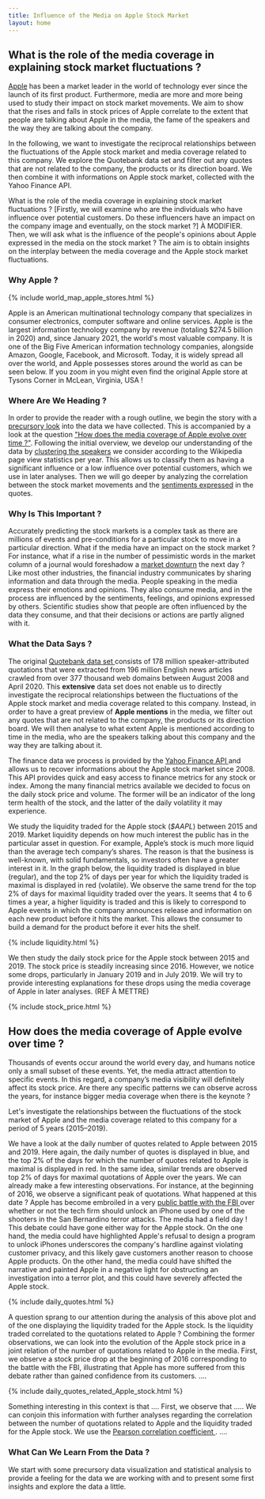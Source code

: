 ```yaml
---
title: Influence of the Media on Apple Stock Market
layout: home
---
```

## What is the role of the media coverage in explaining stock market fluctuations ?

<a href="https://en.wikipedia.org/wiki/Apple_Inc.">Apple</a> has been a market leader in the world of technology ever since the launch of its first product. Furthermore, media are more and more being used to study their impact on stock market movements. We aim to show that the rises and falls in stock prices of Apple correlate to the extent that people are talking about Apple in the media, the fame of the speakers and the way they are talking about the company.

In the following, we want to investigate the reciprocal relationships between the fluctuations of the Apple stock market and media coverage related to this company. We explore the Quotebank data set and filter out any quotes that are not related to the company, the products or its direction board. We then combine it with informations on Apple stock market, collected with the Yahoo Finance API.

What is the role of the media coverage in explaining stock market fluctuations ? [Firstly, we will examine who are the individuals who have influence over potential customers. Do these influencers have an impact on the company image and eventually, on the stock market ?] À MODIFIER. Then, we will ask what is the influence of the people's opinions about Apple expressed in the media on the stock market ? The aim is to obtain insights on the interplay between the media coverage and the Apple stock market fluctuations.

### Why Apple ?


{% include world_map_apple_stores.html %}

Apple is an American multinational technology company that specializes in consumer electronics, computer software and online services. Apple is the largest information technology company by revenue (totaling $274.5 billion in 2020) and, since January 2021, the world's most valuable company. It is one of the Big Five American information technology companies, alongside Amazon, Google, Facebook, and Microsoft. Today, it is widely spread all over the world, and Apple possesses stores around the world as can be seen below. If you zoom in you might even find the original Apple store at Tysons Corner in McLean, Virginia, USA ! 


### Where Are We Heading ?

In order to provide the reader with a rough outline, we begin the story with a <a href='#PreCurs'>precursory look</a> into the data we have collected.
This is accompanied by a look at the question <a href='#WhoIsTesco'>"How does the media coverage of Apple evolve over time ?"</a>.
Following the initial overview, we develop our understanding of the data by <a href='#Londoners'>clustering the speakers</a> we consider according to the Wikipedia page view statistics per year. This allows us to classify them as having a significant influence or a low influence over potential customers, which we use in later analyses. 
Then we will go deeper by analyzing the correlation between the stock market movements and the <a href='#Londoners'>sentiments expressed</a> in the quotes. 


### Why Is This Important ? 

Accurately predicting the stock markets is a complex task as there are millions of events and pre-conditions for a particular stock to move in a particular direction. 
What if the media have an impact on the stock market ? For instance, what if a rise in the number of pessimistic words in the market column of a journal would foreshadow a <a href="https://archive.canadianbusiness.com/blogs-and-comment/medias-influence-on-stock-market/market">market downturn</a> the next day ? 
Like most other industries, the financial industry communicates by sharing information and data through the media. People speaking in the media express their emotions and opinions. They also consume media, and in the process are influenced by the sentiments, feelings, and opinions expressed by others. Scientific studies show that people are often influenced by the data they consume, and that their decisions or actions are partly aligned with it. 

### What the Data Says ?

The original <a href="https://dl.acm.org/doi/10.1145/3437963.3441760"> Quotebank data set </a> consists of 178 million speaker-attributed quotations that were extracted from 196 million English news articles crawled from over 377 thousand web domains between August 2008 and April 2020. This **extensive** data set does not enable us to directly investigate the reciprocal relationships between the fluctuations of the Apple stock market and media coverage related to this company. Instead, in order to have a great preview of **Apple mentions** in the media, we filter out any quotes that are not related to the company, the products or its direction board. We will then analyse to what extent Apple is mentioned according to time in the media, who are the speakers talking about this company and the way they are talking about it.
 
The finance data we process is provided by the <a href="https://www.yahoofinanceapi.com/"> Yahoo Finance API </a> and allows us to recover informations about the Apple stock market since 2008. This API provides quick and easy access to finance metrics for any stock or index. Among the many financial metrics available we decided to focus on the daily stock price and volume. The former will be an indicator of the long term health of the stock, and the latter of the daily volatility it may experience.

We study the liquidity traded for the Apple stock (*$AAPL*) between 2015 and 2019. Market liquidity depends on how much interest the public has in the particular asset in question. For example, Apple’s stock is much more liquid than the average tech company’s shares. The reason is that the business is well-known, with solid fundamentals, so investors often have a greater interest in it. In the graph below, the liquidity traded is displayed in blue (regular), and the top 2% of days per year for which the liquidity traded is maximal is displayed in red (volatile). We observe the same trend for the top 2% of days for maximal liquidity traded over the years. It seems that 4 to 6 times a year, a higher liquidity is traded and this is likely to correspond to Apple events in which the company announces release and information on each new product before it hits the market. This allows the consumer to build a demand for the product before it ever hits the shelf. 

{% include liquidity.html %}

We then study the daily stock price for the Apple stock between 2015 and 2019. The stock price is steadily increasing since 2016. However, we notice some drops, particularly in January 2019 and in July 2019. We will try to provide interesting explanations for these drops using the media coverage of Apple in later analyses. (REF À METTRE)

{% include stock_price.html %}

## How does the media coverage of Apple evolve over time ?

Thousands of events occur around the world every day, and humans notice only a small subset of these events. Yet, the media attract attention to specific events. In this regard, a company’s media visibility will definitely affect its stock price. Are there any specific patterns we can observe across the years, for instance bigger media coverage when there is the keynote ? 

Let's investigate the relationships between the fluctuations of the stock market of Apple and the media coverage related to this company for a period of 5 years (2015–2019).

We have a look at the daily number of quotes related to Apple between 2015 and 2019. Here again, the daily number of quotes is displayed in blue, and the top 2% of the days for which the number of quotes related to Apple is maximal is displayed in red. In the same idea, similar trends are observed top 2% of days for maximal quotations of Apple over the years.
We can already make a few interesting observations.
For instance, at the beginning of 2016, we observe a significant peak of quotations. What happened at this date ? Apple has become embroiled in a very <a href="https://www.nasdaq.com/articles/will-apple-inc.-aapl-stock-feel-a-bite-from-the-fbi-2016-02-23"> public battle with the FBI </a> over whether or not the tech firm should unlock an iPhone used by one of the shooters in the San Bernardino terror attacks. The media had a field day ! This debate could have gone either way for the Apple stock. On the one hand, the media could have highlighted Apple's refusal to design a program to unlock iPhones underscores the company's hardline against violating customer privacy, and this likely gave customers another reason to choose Apple products. On the other hand, the media could have shifted the narrative and painted Apple in a negative light for obstructing an investigation into a terror plot, and this could have severely affected the Apple stock.

{% include daily_quotes.html %}

A question sprang to our attention during the analysis of this above plot and of the one displaying the liquidity traded for the Apple stock. Is the liquidity traded correlated to the quotations related to Apple ? Combining the former observations, we can look into the evolution of the Apple stock price in a joint relation of the number of quotations related to Apple in the media.
First, we observe a stock price drop at the beginning of 2016 corresponding to the battle with the FBI, illustrating that Apple has more suffered from this debate rather than gained confidence from its customers.
....

{% include daily_quotes_related_Apple_stock.html %}

Something interesting in this context is that ....
First, we observe that .....
We can conjoin this information with further analyses regarding the correlation between the number of quotations related to Apple and the liquidity traded for the Apple stock. We use the <a href="https://en.wikipedia.org/wiki/Pearson_correlation_coefficient">Pearson correlation coefficient </a>.
....


<a id='PreCurs'></a>

### What Can We Learn From the Data ? 

We start with some precursory data visualization and statistical analysis to provide a feeling for the data we are working with and to present some first insights and explore the data a little.



